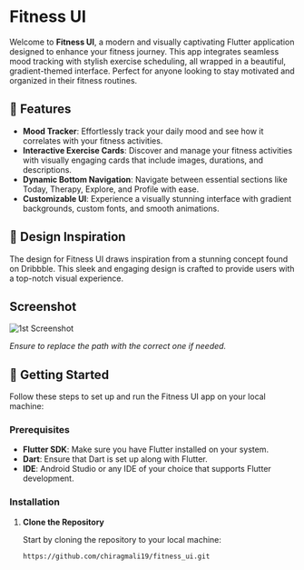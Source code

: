 # Fitness UI

Welcome to **Fitness UI**, a modern and visually captivating Flutter application designed to enhance your fitness journey. This app integrates seamless mood tracking with stylish exercise scheduling, all wrapped in a beautiful, gradient-themed interface. Perfect for anyone looking to stay motivated and organized in their fitness routines.

## 🌟 Features

- **Mood Tracker**: Effortlessly track your daily mood and see how it correlates with your fitness activities.
- **Interactive Exercise Cards**: Discover and manage your fitness activities with visually engaging cards that include images, durations, and descriptions.
- **Dynamic Bottom Navigation**: Navigate between essential sections like Today, Therapy, Explore, and Profile with ease.
- **Customizable UI**: Experience a visually stunning interface with gradient backgrounds, custom fonts, and smooth animations.

## 📸 Design Inspiration

The design for Fitness UI draws inspiration from a stunning concept found on Dribbble. This sleek and engaging design is crafted to provide users with a top-notch visual experience.

## Screenshot

<img src="https://github.com/user-attachments/assets/d9f810b3-cfc4-4654-90ac-6b0fa02b5ae7" alt="1st Screenshot"/>

*Ensure to replace the path with the correct one if needed.*

## 🚀 Getting Started

Follow these steps to set up and run the Fitness UI app on your local machine:

### Prerequisites

- **Flutter SDK**: Make sure you have Flutter installed on your system.
- **Dart**: Ensure that Dart is set up along with Flutter.
- **IDE**: Android Studio or any IDE of your choice that supports Flutter development.

### Installation

1. **Clone the Repository**

   Start by cloning the repository to your local machine:

   ```bash
   https://github.com/chiragmali19/fitness_ui.git
